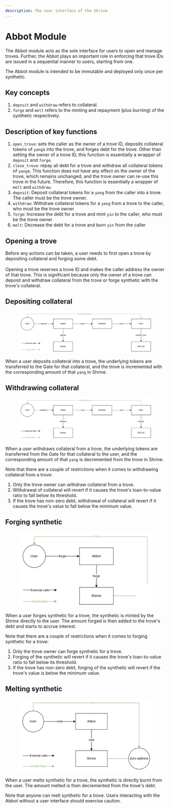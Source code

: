 ```yaml
---
description: The user interface of the Shrine
---
```


# Abbot Module

The Abbot module acts as the sole interface for users to open and manage troves. Further, the Abbot plays an important role in enforcing that trove IDs are issued in a sequential manner to users, starting from one.&#x20;

The Abbot module is intended to be immutable and deployed only once per synthetic.

## Key concepts

1. `deposit` and `withdraw` refers to collateral.
2. `forge` and `melt` refers to the minting and repayment (plus burning) of the synthetic respectively.

## Description of key functions

1. `open_trove`: sets the caller as the owner of a trove ID, deposits collateral tokens of `yang`s into the trove, and forges debt for the trove. Other than setting the owner of a trove ID, this function is essentially a wrapper of `deposit` and `forge`.
2. `close_trove`: repay all debt for a trove and withdraw all collateral tokens of `yang`s. This function does not have any effect on the owner of the trove, which remains unchanged, and the trove owner can re-use this trove in the future. Therefore, this function is essentially a wrapper of `melt` and `withdraw`.
3. `deposit`: Deposit collateral tokens for a `yang` from the caller into a trove. The caller must be the trove owner.
4. `withdraw`: Withdraw collateral tokens for a `yang` from a trove to the caller, who must be the trove owner
5. `forge`: Increase the debt for a trove and mint `yin` to the caller, who must be the trove owner
6. `melt`: Decrease the debt for a trove and burn `yin` from the caller

## Opening a trove

Before any actions can be taken, a user needs to first open a trove by depositing collateral and forging some debt.\
\
Opening a trove reserves a trove ID and makes the caller address the owner of that trove. This is significant because only the owner of a trove can deposit and withdraw collateral from the trove or forge synthetic with the trove's collateral.

## Depositing collateral

<figure><img src="../.gitbook/assets/image (8).png" alt=""><figcaption></figcaption></figure>

When a user deposits collateral into a trove, the underlying tokens are transferred to the Gate for that collateral, and the trove is incremented with the corresponding amount of that `yang` in Shrine.

## Withdrawing collateral

<figure><img src="../.gitbook/assets/image (9).png" alt=""><figcaption></figcaption></figure>

When a user withdraws collateral from a trove, the underlying tokens are transferred from the Gate for that collateral to the user, and the corresponding amount of that `yang` is decremented from the trove in Shrine.

Note that there are a couple of restrictions when it comes to withdrawing collateral from a trove:

1. Only the trove owner can withdraw collateral from a trove.
2. Withdrawal of collateral will revert if it causes the trove's loan-to-value ratio to fall below its threshold.
3. If the trove has non-zero debt, withdrawal of collateral will revert if it causes the trove's value to fall below the minimum value.

## Forging synthetic

<figure><img src="../.gitbook/assets/image (6).png" alt=""><figcaption></figcaption></figure>

When a user forges synthetic for a trove, the synthetic is minted by the Shrine directly to the user. The amount forged is then added to the trove's debt and starts to accrue interest.

Note that there are a couple of restrictions when it comes to forging synthetic for a trove:

1. Only the trove owner can forge synthetic for a trove.
2. Forging of the synthetic will revert if it causes the trove's loan-to-value ratio to fall below its threshold.
3. If the trove has non-zero debt, forging of the synthetic will revert if the trove's value is below the minimum value.

## Melting synthetic

<figure><img src="../.gitbook/assets/image (7).png" alt=""><figcaption></figcaption></figure>

When a user melts synthetic for a trove, the synthetic is directly burnt from the user. The amount melted is then decremented from the trove's debt.

Note that anyone can melt synthetic for a trove. Users interacting with the Abbot without a user interface should exercise caution.
